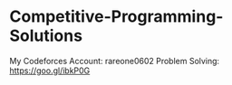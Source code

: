 # Competitive-Programming-Solutions
My Codeforces Account: rareone0602
Problem Solving: https://goo.gl/ibkP0G
